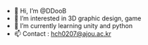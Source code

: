 - 👋 Hi, I’m @DDooB
- 👀 I’m interested in 3D graphic design, game
- 🌱 I’m currently learning unity and python
- 📫 Contact : hch0207@ajou.ac.kr

<!---
DDooB/DDooB is a ✨ special ✨ repository because its `README.md` (this file) appears on your GitHub profile.
You can click the Preview link to take a look at your changes.
--->
